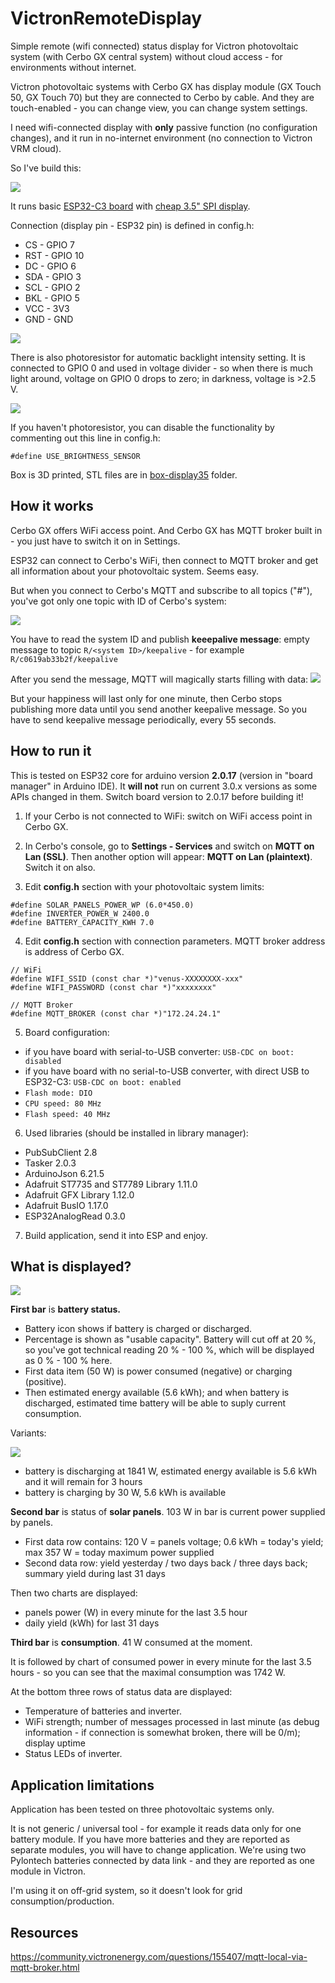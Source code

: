 # VictronRemoteDisplay
Simple remote (wifi connected) status display for Victron photovoltaic system (with Cerbo GX central system) without cloud access - for environments without internet.

Victron photovoltaic systems with Cerbo GX has display module (GX Touch 50, GX Touch 70) but they are connected to Cerbo by cable. And they are touch-enabled - you can change view, you can change system settings. 

I need wifi-connected display with **only** passive function (no configuration changes), and it run in no-internet environment (no connection to Victron VRM cloud).

So I've build this:

![](/imgs2/2025-05-05%2018.51.06.jpg) 

It runs basic [ESP32-C3 board](https://s.click.aliexpress.com/e/_DEw2w8v) with [cheap 3.5" SPI display](https://s.click.aliexpress.com/e/_opxDnTV). 

Connection (display pin - ESP32 pin) is defined in config.h:
- CS - GPIO 7
- RST - GPIO 10
- DC - GPIO 6 
- SDA - GPIO 3
- SCL - GPIO 2
- BKL - GPIO 5
- VCC - 3V3
- GND - GND

![](/imgs2/2025-04-14%2009.21.35.jpg) 

There is also photoresistor for automatic backlight intensity setting. 
It is connected to GPIO 0 and used in voltage divider - so when there is much light around, voltage on GPIO 0 drops to zero; in darkness, voltage is >2.5 V.

![](/imgs2/2025-05-06%2007.23.00.jpg)

If you haven't photoresistor, you can disable the functionality by commenting out this line in config.h:

``#define USE_BRIGHTNESS_SENSOR 
``

Box is 3D printed, STL files are in [box-display35](/box-display35/) folder.



## How it works

Cerbo GX offers WiFi access point. And Cerbo GX has MQTT broker built in - you just have to switch it on in Settings. 

ESP32 can connect to Cerbo's WiFi, then connect to MQTT broker and get all information about your photovoltaic system. Seems easy.

But when you connect to Cerbo's MQTT and subscribe to all topics ("#"), you've got only one topic with ID of Cerbo's system:

![](/imgs/empty.png)

You have to read the system ID and publish **keeepalive message**: empty message to topic `R/<system ID>/keepalive` - for example `R/c0619ab33b2f/keepalive`

After you send the message, MQTT will magically starts filling with data:
![](/imgs/full.png)

But your happiness will last only for one minute, then Cerbo stops publishing more data until you send another keepalive message. So you have to send keepalive message periodically, every 55 seconds.

## How to run it

This is tested on ESP32 core for arduino version **2.0.17** (version in "board manager" in Arduino IDE). It **will not** run on current 3.0.x versions as some APIs changed in them. Switch board version to 2.0.17 before building it!

1) If your Cerbo is not connected to WiFi: switch on WiFi access point in Cerbo GX.

2) In Cerbo's console, go to **Settings - Services** and switch on **MQTT on Lan (SSL)**. Then another option will appear: **MQTT on Lan (plaintext)**. Switch it on also.

3) Edit **config.h** section with your photovoltaic system limits:

```
#define SOLAR_PANELS_POWER_WP (6.0*450.0)
#define INVERTER_POWER_W 2400.0
#define BATTERY_CAPACITY_KWH 7.0
```

4) Edit **config.h** section with connection parameters. MQTT broker address is address of Cerbo GX.

```
// WiFi
#define WIFI_SSID (const char *)"venus-XXXXXXXX-xxx"
#define WIFI_PASSWORD (const char *)"xxxxxxxx"

// MQTT Broker
#define MQTT_BROKER (const char *)"172.24.24.1"
```

5) Board configuration:
- if you have board with serial-to-USB converter: `USB-CDC on boot: disabled`
- if you have board with no serial-to-USB converter, with direct USB to ESP32-C3: `USB-CDC on boot: enabled`
- `Flash mode: DIO`
- `CPU speed: 80 MHz`
- `Flash speed: 40 MHz`

6) Used libraries (should be installed in library manager):
* PubSubClient 2.8 
* Tasker 2.0.3
* ArduinoJson 6.21.5 
* Adafruit ST7735 and ST7789 Library 1.11.0
* Adafruit GFX Library 1.12.0
* Adafruit BusIO  1.17.0
* ESP32AnalogRead 0.3.0 


7) Build application, send it into ESP and enjoy.

## What is displayed?

![](/imgs2/2025-05-05%2018.51.03.jpg)

**First bar** is **battery status.** 
* Battery icon shows if battery is charged or discharged. 
* Percentage is shown as "usable capacity". Battery will cut off at 20 %, so you've got technical reading 20 % - 100 %, which will be displayed as 0 % - 100 % here. 
* First data item (50 W) is power consumed (negative) or charging (positive). 
* Then estimated energy available (5.6 kWh); and when battery is discharged, estimated time battery will be able to suply current consumption.

Variants:

![](/imgs2/display1.png)
* battery is discharging at 1841 W, estimated energy available is 5.6 kWh and it will remain for 3 hours
* battery is charging by 30 W, 5.6 kWh is available

**Second bar** is status of **solar panels**. 103 W in bar is current power supplied by panels. 
* First data row contains: 120 V = panels voltage; 0.6 kWh = today's yield; max 357 W = today maximum power supplied
* Second data row: yield yesterday / two days back / three days back; summary yield during last 31 days

Then two charts are displayed:
* panels power (W) in every minute for the last 3.5 hour
* daily yield (kWh) for last 31 days

**Third bar** is **consumption**. 41 W consumed at the moment.

It is followed by chart of consumed power in every minute for the last 3.5 hours - so you can see that the maximal consumption was 1742 W.

At the bottom three rows of status data are displayed:
* Temperature of batteries and inverter.
* WiFi strength; number of messages processed in last minute (as debug information - if connection is somewhat broken, there will be 0/m); display uptime
* Status LEDs of inverter.


## Application limitations

Application has been tested on three photovoltaic systems only.

It is not generic / universal tool - for example it reads data only for one battery module. If you have more batteries and they are reported as separate modules, you will have to change application. We're using two Pylontech batteries connected by data link - and they are reported as one module in Victron.

I'm using it on off-grid system, so it doesn't look for grid consumption/production.  


## Resources

https://community.victronenergy.com/questions/155407/mqtt-local-via-mqtt-broker.html
